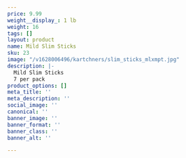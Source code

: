 ```yaml
---
price: 9.99
weight__display_: 1 lb
weight: 16
tags: []
layout: product
name: Mild Slim Sticks
sku: 23
image: "/v1628006496/kartchners/slim_sticks_mlxmpt.jpg"
description: |-
  Mild Slim Sticks
  7 per pack
product_options: []
meta_title: ''
meta_description: ''
social_image: ''
canonical: ''
banner_image: ''
banner_format: ''
banner_class: ''
banner_alt: ''

---
```

